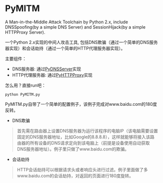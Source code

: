 PyMITM
======
A Man-in-the-Middle Attack Toolchain by Python 2.x, include DNSSpoofing(by a simple DNS Server) and SessionHijack(by a simple HTTPProxy Server).

一个Python 2.x实现的中间人攻击工具, 包括DNS欺骗（通过一个简单的DNS服务器实现）和会话劫持（通过一个简单的HTTP代理服务器实现）。

主要组件：

* DNS服务器: 通过[PyDNSServer](https://github.com/sintrb/PyMITM/blob/master/PyDNSServer.py)实现
* HTTP代理服务器: 通过[PyHTTPProxy](https://github.com/sintrb/PyMITM/blob/master/PyHTTPProxy.py)实现

怎么用？直接run吧：
```
python PyMITM.py
```

PyMITM.py自带了一个简单的配置例子，该例子完成对www.baidu.com的180度反转。
* DNS欺骗

> 首先需在路由器上设置DNS服务器为运行该程序的电脑IP（该电脑需要设置固定的DNS服务器地址，比如Google的8.8.8.8），这样就能够将接入该路由器的所有设备的DNS请求定向到该电脑上（前提是设备使用自动获取DNS服务器地址）。例子里只做了www.baidu.com的欺骗。

* 会话劫持

> HTTP会话劫持可以根据请求头或者响应头进行过滤。例子里面做了多www.baidu.com的会话劫持，对返回的页面进行180度旋转。


